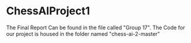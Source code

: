 # ChessAIProject1
The Final Report Can be found in the file called "Group 17". 
The Code for our project is housed in the folder named "chess-ai-2-master"
